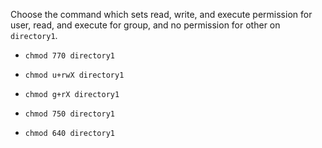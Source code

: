 Choose the command which sets read, write, and execute permission for user, read, and execute for group, and no permission for other on `directory1`.

* `chmod 770 directory1`

* `chmod u+rwX directory1`

* `chmod g+rX directory1`

+ `chmod 750 directory1`

* `chmod 640 directory1`
